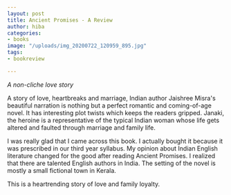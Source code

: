 ```yaml
---
layout: post
title: Ancient Promises - A Review
author: hiba
categories:
- books
image: "/uploads/img_20200722_120959_895.jpg"
tags:
- bookreview

---
```

_A non-cliche love story_

A story of love, heartbreaks and marriage, Indian author Jaishree Misra's beautiful narration is nothing but a perfect romantic and coming-of-age novel. It has interesting plot twists which keeps the readers gripped. Janaki, the heroine is a representative of the typical Indian woman whose life gets altered and faulted through marriage and family life. 

I was really glad that I came across this book. I actually bought it because it was prescribed in our third year syllabus. My opinion about Indian English literature changed for the good after reading Ancient Promises. I realized that there are talented English authors in India. The setting of the novel is mostly a small fictional town in Kerala. 

This is a heartrending story of love and family loyalty.